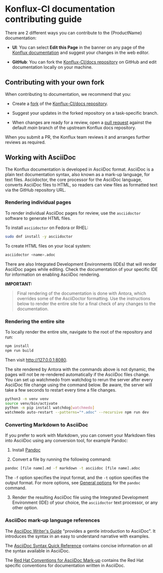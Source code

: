 # Konflux-CI documentation contributing guide

There are 2 different ways you can contribute to the {ProductName} documentation:

* **UI**: You can select **Edit this Page** in the banner on any page of the [Konflux documentation](https://konflux-ci.dev/docs) and suggest your changes in the web editor.

* **GitHub**: You can fork the [Konflux-CI/docs repository](https://github.com/konflux-ci/docs) on GitHub and edit documentation locally on your machine. 

## Contributing with your own fork

When contributing to documentation, we recommend that you:

- Create a [fork](https://docs.github.com/en/pull-requests/collaborating-with-pull-requests/working-with-forks/fork-a-repo) of the [Konflux-CI/docs repository](https://github.com/konflux-ci/docs).

- Suggest your updates in the forked repository on a task-specific branch.

- When changes are ready for a review, open a [pull request](https://docs.github.com/en/pull-requests/collaborating-with-pull-requests/proposing-changes-to-your-work-with-pull-requests/about-pull-requests) against the default *main* branch of the upstream Konflux docs repository.

When you submit a PR, the Konflux team reviews it and arranges further reviews as required.

## Working with AsciiDoc

The Konflux documentation is developed in AsciiDoc format. AsciiDoc is a plain text documentation syntax, also known as a mark-up language, for text files. Asciidoctor, the core processor for the AsciiDoc language, converts AsciiDoc files to HTML, so readers can view files as formatted text via the GitHub repository URL.

### Rendering individual pages

To render individual AsciiDoc pages for review, use the `asciidoctor` software to generate HTML files.

To install `asciidoctor` on Fedora or RHEL:

```bash
sudo dnf install -y asciidoctor
```

To create HTML files on your local system:

```bash
asciidoctor <name>.adoc
```

There are also Integrated Development Environments (IDEs) that will render
AsciiDoc pages while editing. Check the documentation of your specific IDE
for information on enabling AsciiDoc rendering.

**IMPORTANT:**
> Final rendering of the documentation is done with Antora,
> which overrides some of the AsciiDoctor formatting. Use the instructions
> below to render the entire site for a final check of any changes to the
> documentation.

### Rendering the entire site

To locally render the entire site, navigate to the root of the repository
and run:

```bash
npm install
npm run build
```

Then visit http://127.0.0.1:8080.


The site rendered by Antora with the commands above is not dynamic, the pages
will not be re-rendered automatically if the AsciiDoc files change. You can
set up watchmedo from watchdog to rerun the server after every AsciiDoc
file change using the command below. Be aware, the server will take a few
seconds to restart every time a file changes.

```bash
python3 -m venv venv
source venv/bin/activate
python -m pip install watchdog[watchmedo]
watchmedo auto-restart --patterns="*.adoc" --recursive npm run dev
```

### Converting Markdown to AsciiDoc

If you prefer to work with Markdown, you can convert your Markdown files into AsciiDoc using any conversion tool, for example Pandoc:

1. Install [Pandoc](https://pandoc.org/installing.html)

2. Convert a file by running the following command:

```bash
pandoc [file name].md -f markdown -t asciidoc [file name].adoc
```

The `-f` option specifies the input format, and the `-t` option specifies the output format. For more options, see [General options](https://pandoc.org/chunkedhtml-demo/3.1-general-options.html) for the `pandoc` command.

3. Render the resulting AsciiDoc file using the Integrated Development Environment (IDE) of your choice, the `asciidoctor` text processor, or any other option.

### AsciiDoc mark-up language references

The [AsciiDoc Writer's Guide](https://asciidoctor.org/docs/asciidoc-writers-guide/)
"provides a gentle introduction to AsciiDoc".
It introduces the syntax in an easy to understand narrative with examples.

The [AsciiDoc Syntax Quick Reference](https://asciidoctor.org/docs/asciidoc-syntax-quick-reference/)
contains concise information on all the syntax available in AsciiDoc.

The [Red Hat Conventions for AsciiDoc Mark-up](https://redhat-documentation.github.io/asciidoc-markup-conventions/)
contains the Red Hat specific conventions for documentation written in
AsciiDoc.